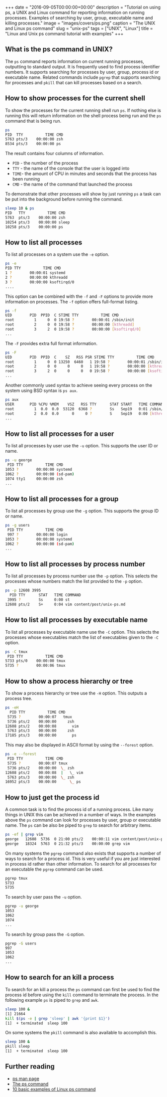 +++
date = "2016-09-05T00:00:00+00:00"
description = "Tutorial on using ps, a UNIX and Linux command for reporting information on running processes. Examples of searching by user, group, executable name and killing processes."
image = "images/covers/ps.png"
caption = "The UNIX and Linux ps command"
slug = "unix-ps"
tags = ["UNIX", "Linux"]
title = "Linux and Unix ps command tutorial with examples"
+++

## What is the ps command in UNIX?

The `ps` command reports information on current running processes, outputting to
standard output. It is frequently used to find process identifier numbers. It
supports searching for processes by user, group, process id or executable name.
Related commands include `pgrep` that supports searching for processes and
`pkill` that can kill processes based on a search.

## How to show processes for the current shell

To show the processes for the current running shell run `ps`. If nothing else is
running this will return information on the shell process being run and the `ps`
command that is being run.

```sh
ps
PID  TTY          TIME CMD
5763 pts/3    00:00:00 zsh
8534 pts/3    00:00:00 ps
```

The result contains four columns of information.

- `PID` - the number of the process
- `TTY` - the name of the console that the user is logged into
- `TIME`- the amount of CPU in minutes and seconds that the process has been
  running
- `CMD` - the name of the command that launched the process

To demonstrate that other processes will show by just running `ps` a task can be
put into the background before running the command.

```sh
sleep 10 & ps
PID   TTY          TIME CMD
5763  pts/3    00:00:00 zsh
10254 pts/3    00:00:00 sleep
10258 pts/3    00:00:00 ps
```

## How to list all processes

To list all processes on a system use the `-e` option.

```sh
ps -e
PID TTY          TIME CMD
1 ?        00:00:01 systemd
2 ?        00:00:00 kthreadd
3 ?        00:00:00 ksoftirqd/0
....
```

This option can be combined with the `-f` and `-F` options to provide more
information on processes. The `-f` option offers full-format listing.

```sh
ps -f
UID        PID  PPID  C STIME TTY          TIME CMD
root         1     0  0 19:58 ?        00:00:01 /sbin/init
root         2     0  0 19:58 ?        00:00:00 [kthreadd]
root         3     2  0 19:58 ?        00:00:00 [ksoftirqd/0]
...
```

The `-F` provides extra full format information.

```sh
ps -F
UID        PID  PPID  C    SZ   RSS PSR STIME TTY          TIME CMD
root         1     0  0 13250  6460   1 19:58 ?        00:00:01 /sbin/init
root         2     0  0     0     0   1 19:58 ?        00:00:00 [kthreadd]
root         3     2  0     0     0   0 19:58 ?        00:00:00 [ksoftirqd/0]
...
```

Another commonly used syntax to achieve seeing every process on the system using
BSD syntax is `ps aux`.

```sh
ps aux
USER       PID %CPU %MEM    VSZ   RSS TTY      STAT START   TIME COMMAND
root         1  0.0  0.0  53120  6368 ?        Ss   Sep19   0:01 /sbin/init
root         2  0.0  0.0      0     0 ?        S    Sep19   0:00 [kthreadd]
...
```

## How to list all processes for a user

To list all processes by user use the `-u` option. This supports the user ID or
name.

```sh
ps -u george
 PID TTY          TIME CMD
1053 ?        00:00:00 systemd
1062 ?        00:00:00 (sd-pam)
1074 tty1     00:00:00 zsh
...
```

## How to list all processes for a group

To list all processes by group use the `-g` option. This supports the group ID
or name.

```sh
ps -g users
 PID TTY          TIME CMD
 997 ?        00:00:00 login
1053 ?        00:00:00 systemd
1062 ?        00:00:00 (sd-pam)
...
```

## How to list all processes by process number

To list all processes by process number use the `-p` option. This selects the
processes whose numbers match the list provided to the `-p` option.

```sh
ps -p 12608 3995
  PID TTY      STAT   TIME COMMAND
 3995 ?        Ss     0:00 st
12608 pts/2    S+     0:04 vim content/post/unix-ps.md
```

## How to list all processes by executable name

To list all processes by executable name use the `-C` option. This selects the
processes whose executables match the list of executables given to the `-C`
option.

```sh
ps -C tmux
 PID TTY          TIME CMD
5733 pts/0    00:00:00 tmux
5735 ?        00:00:06 tmux
```

## How to show a process hierarchy or tree

To show a process hierarchy or tree use the `-H` option. This outputs a process
tree.

```sh
ps -eH
  PID TTY          TIME CMD
 5735 ?        00:00:07   tmux
 5736 pts/2    00:00:00     zsh
12608 pts/2    00:00:08       vim
 5763 pts/3    00:00:00     zsh
17185 pts/3    00:00:00       ps
```

This may also be displayed in ASCII format by using the `--forest` option.

```sh
ps -e --forest
 PID TTY          TIME CMD
 5735 ?        00:00:07 tmux
 5736 pts/2    00:00:00  \_ zsh
12608 pts/2    00:00:08  |   \_ vim
 5763 pts/3    00:00:00  \_ zsh
16952 pts/3    00:00:00      \_ ps
```

## How to just get the process id

A common task is to find the process id of a running process. Like many things
in UNIX this can be achieved in a number of ways. In the examples above the `ps`
command can look for processes by user, group or executable name. The `ps` can
be also be piped to `grep` to search for arbitrary items.

```sh
ps -ef | grep vim
george   12608  5736  0 21:00 pts/2    00:00:11 vim content/post/unix-ps.md
george   18324  5763  0 21:32 pts/3    00:00:00 grep vim
```

On many systems the `pgrep` command also exists that supports a number of ways
to search for a process id. This is very useful if you are just interested in
process id rather than other information. To search for all processes for an
executable the `pgrep` command can be used.

```sh
pgrep tmux
5733
5735
```

To search by user pass the `-u` option.

```sh
pgrep -u george
1053
1062
1074
...
```

To search by group pass the `-G` option.

```sh
pgrep -G users
997
1053
1062
...
```

## How to search for an kill a process

To search for an kill a process the `ps` command can first be used to find the
process id before using the `kill` command to terminate the process. In the
following example `ps` is piped to `grep` and `awk`.

```sh
sleep 100 &
[1] 21664
kill $(ps -e | grep 'sleep' | awk '{print $1}')
[1]  + terminated  sleep 100
```

On some systems the `pkill` command is also available to accomplish this.

```sh
sleep 100 &
pkill sleep
[1]  + terminated  sleep 100
```

## Further reading

- [ps man page][1]
- [The ps command][3]
- [10 basic examples of Linux ps command][4]

[1]: http://linux.die.net/man/1/ps
[2]: /images/articles/ps.png "Linux and Unix ps command"
[3]: http://www.linfo.org/ps.html
[4]: http://www.binarytides.com/linux-ps-command/
